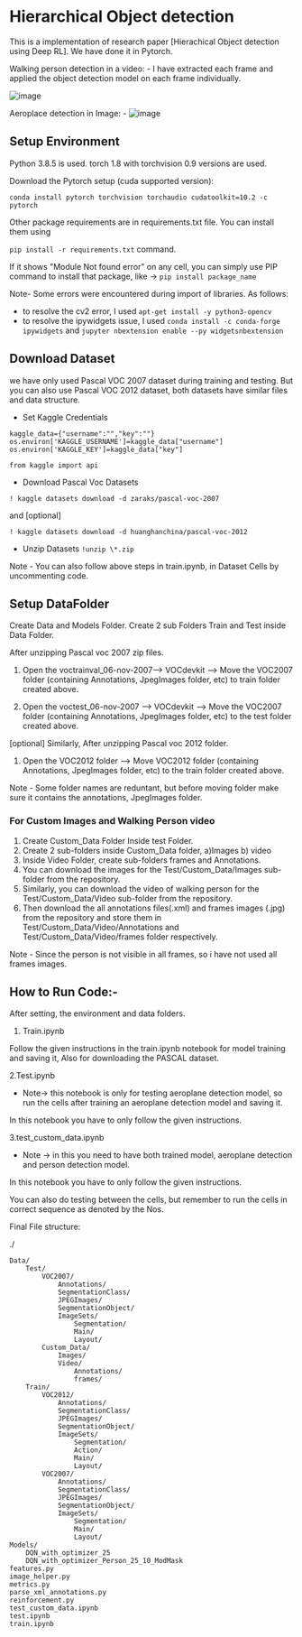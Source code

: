 # Hierarchical Object detection

 This is a implementation of research paper [Hierachical Object detection using Deep RL]. We have done it in Pytorch.  

Walking person detection in a video: -
I have extracted each frame and applied the object detection model on each frame individually.

 ![image](https://user-images.githubusercontent.com/47668949/152681419-f0649845-c6b2-4a88-be17-23dc512838d3.png)

Aeroplace detection in Image: -
![image](https://user-images.githubusercontent.com/47668949/152681466-3278a102-10f0-4580-8ae9-cef2da30837c.png)


## Setup Environment

Python 3.8.5 is used.
torch 1.8 with torchvision 0.9 versions are used.

Download the Pytorch setup (cuda supported version):

``conda install pytorch torchvision torchaudio cudatoolkit=10.2 -c pytorch``

Other package requirements are in requirements.txt file.
You can install them using

``pip install -r requirements.txt`` command.

If it shows "Module Not found error" on any cell, you can simply use PIP command to install that package, like -> ``pip install package_name``

Note-
Some errors were encountered during import of libraries. As follows:

- to resolve the cv2 error, I used ``apt-get install -y python3-opencv``
- to resolve the ipywidgets issue, I used ``conda install -c conda-forge ipywidgets`` and ``jupyter nbextension enable --py widgetsnbextension``

## Download Dataset

we have only used Pascal VOC 2007 dataset during training and testing. But you can also use Pascal VOC 2012 dataset, both datasets have similar files and data structure.

- Set Kaggle Credentials

``kaggle_data={"username":"","key":""}
os.environ['KAGGLE_USERNAME']=kaggle_data["username"]
os.environ['KAGGLE_KEY']=kaggle_data["key"]``

``from kaggle import api``

- Download Pascal Voc Datasets

``! kaggle datasets download -d zaraks/pascal-voc-2007``

  and [optional]

``! kaggle datasets download -d huanghanchina/pascal-voc-2012``

- Unzip Datasets
``!unzip \*.zip``

Note - You can also follow above steps in train.ipynb, in Dataset Cells by uncommenting code.

## Setup DataFolder

Create Data and Models Folder. 
Create 2 sub Folders Train and Test inside Data Folder.

After unzipping Pascal voc 2007 zip files.

1. Open the voctrainval_06-nov-2007--> VOCdevkit --> Move the VOC2007 folder (containing Annotations, JpegImages folder, etc) to train folder created above.

2. Open the voctest_06-nov-2007 --> VOCdevkit --> Move the VOC2007 folder (containing Annotations, JpegImages folder, etc) to the test folder created above.

[optional]
Similarly, After unzipping Pascal voc 2012 folder.

1. Open the VOC2012 folder --> Move VOC2012 folder (containing Annotations, JpegImages folder, etc) to the train folder created above.

Note - Some folder names are reduntant, but before moving folder make sure it contains the annotations, JpegImages folder.

### For Custom Images and Walking Person video

1. Create Custom_Data Folder Inside test Folder.
2. Create 2 sub-folders inside Custom_Data folder, a)Images b) video
3. Inside Video Folder, create sub-folders frames and Annotations.
4. You can download the images for the Test/Custom_Data/Images sub-folder
from the repository.
5. Similarly, you can download the video of walking person for the Test/Custom_Data/Video sub-folder from the repository.
6. Then download the all annotations files(.xml) and frames images (.jpg) from the repository and store them in Test/Custom_Data/Video/Annotations and Test/Custom_Data/Video/frames folder respectively.

Note - Since the person is not visible in all frames, so i have not used all frames images.

## How to Run Code:-

After setting, the environment and data folders.

1. Train.ipynb

Follow the given instructions in the train.ipynb notebook for model training and saving it, Also for downloading the PASCAL dataset. 

2.Test.ipynb

- Note-> this notebook is only for testing aeroplane detection model, so run the cells after training an aeroplane detection model and saving it.

In this notebook you have to only follow the given instructions.

3.test_custom_data.ipynb

- Note -> in this you need to have both trained model, aeroplane detection and person detection model.

In this notebook you have to only follow the given instructions.

You can also do testing between the cells, but remember to run the cells in correct sequence as denoted by the Nos.


Final File structure:

./

    Data/
        Test/
            VOC2007/
                Annotations/
                SegmentationClass/
                JPEGImages/
                SegmentationObject/
                ImageSets/
                    Segmentation/
                    Main/
                    Layout/
            Custom_Data/
                Images/
                Video/
                    Annotations/
                    frames/
        Train/
            VOC2012/
                Annotations/
                SegmentationClass/
                JPEGImages/
                SegmentationObject/
                ImageSets/
                    Segmentation/
                    Action/
                    Main/
                    Layout/
            VOC2007/
                Annotations/
                SegmentationClass/
                JPEGImages/
                SegmentationObject/
                ImageSets/
                    Segmentation/
                    Main/
                    Layout/
    Models/
        DQN_with_optimizer_25
        DQN_with_optimizer_Person_25_10_ModMask
    features.py
    image_helper.py
    metrics.py
    parse_xml_annotations.py
    reinforcement.py
    test_custom_data.ipynb
    test.ipynb
    train.ipynb
